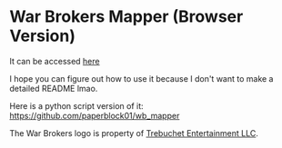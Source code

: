 # War Brokers Mapper (Browser Version)

It can be accessed [here](https://paperblock01.github.io/War-Brokers-Mapper-for-Browser/)

I hope you can figure out how to use it because I don't want to make a detailed README lmao.

Here is a python script version of it: https://github.com/paperblock01/wb_mapper

The War Brokers logo is property of [Trebuchet Entertainment LLC](https://www.trebuchetent.com/).

